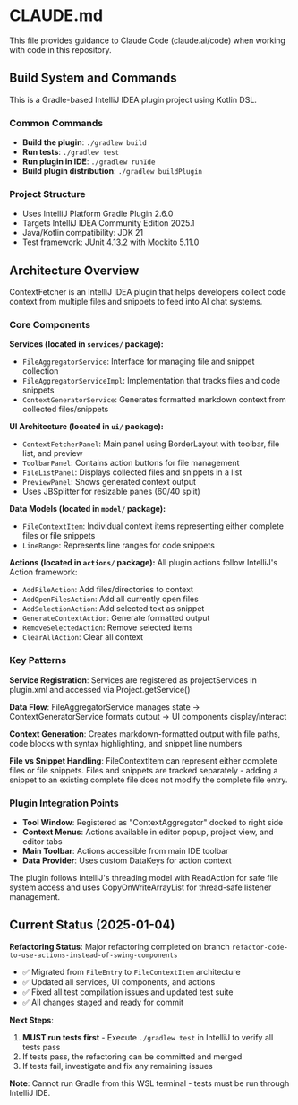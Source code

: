 # CLAUDE.md

This file provides guidance to Claude Code (claude.ai/code) when working with code in this repository.

## Build System and Commands

This is a Gradle-based IntelliJ IDEA plugin project using Kotlin DSL.

### Common Commands
- **Build the plugin**: `./gradlew build`
- **Run tests**: `./gradlew test`
- **Run plugin in IDE**: `./gradlew runIde`
- **Build plugin distribution**: `./gradlew buildPlugin`

### Project Structure
- Uses IntelliJ Platform Gradle Plugin 2.6.0
- Targets IntelliJ IDEA Community Edition 2025.1
- Java/Kotlin compatibility: JDK 21
- Test framework: JUnit 4.13.2 with Mockito 5.11.0

## Architecture Overview

ContextFetcher is an IntelliJ IDEA plugin that helps developers collect code context from multiple files and snippets to feed into AI chat systems.

### Core Components

**Services (located in `services/` package):**
- `FileAggregatorService`: Interface for managing file and snippet collection
- `FileAggregatorServiceImpl`: Implementation that tracks files and code snippets
- `ContextGeneratorService`: Generates formatted markdown context from collected files/snippets

**UI Architecture (located in `ui/` package):**
- `ContextFetcherPanel`: Main panel using BorderLayout with toolbar, file list, and preview
- `ToolbarPanel`: Contains action buttons for file management
- `FileListPanel`: Displays collected files and snippets in a list
- `PreviewPanel`: Shows generated context output
- Uses JBSplitter for resizable panes (60/40 split)

**Data Models (located in `model/` package):**
- `FileContextItem`: Individual context items representing either complete files or file snippets
- `LineRange`: Represents line ranges for code snippets

**Actions (located in `actions/` package):**
All plugin actions follow IntelliJ's Action framework:
- `AddFileAction`: Add files/directories to context
- `AddOpenFilesAction`: Add all currently open files
- `AddSelectionAction`: Add selected text as snippet
- `GenerateContextAction`: Generate formatted output
- `RemoveSelectedAction`: Remove selected items
- `ClearAllAction`: Clear all context

### Key Patterns

**Service Registration**: Services are registered as projectServices in plugin.xml and accessed via Project.getService()

**Data Flow**: FileAggregatorService manages state → ContextGeneratorService formats output → UI components display/interact

**Context Generation**: Creates markdown-formatted output with file paths, code blocks with syntax highlighting, and snippet line numbers

**File vs Snippet Handling**: FileContextItem can represent either complete files or file snippets. Files and snippets are tracked separately - adding a snippet to an existing complete file does not modify the complete file entry.

### Plugin Integration Points

- **Tool Window**: Registered as "ContextAggregator" docked to right side
- **Context Menus**: Actions available in editor popup, project view, and editor tabs
- **Main Toolbar**: Actions accessible from main IDE toolbar
- **Data Provider**: Uses custom DataKeys for action context

The plugin follows IntelliJ's threading model with ReadAction for safe file system access and uses CopyOnWriteArrayList for thread-safe listener management.

## Current Status (2025-01-04)

**Refactoring Status**: Major refactoring completed on branch `refactor-code-to-use-actions-instead-of-swing-components`
- ✅ Migrated from `FileEntry` to `FileContextItem` architecture  
- ✅ Updated all services, UI components, and actions
- ✅ Fixed all test compilation issues and updated test suite
- ✅ All changes staged and ready for commit

**Next Steps**: 
1. **MUST run tests first** - Execute `./gradlew test` in IntelliJ to verify all tests pass
2. If tests pass, the refactoring can be committed and merged
3. If tests fail, investigate and fix any remaining issues

**Note**: Cannot run Gradle from this WSL terminal - tests must be run through IntelliJ IDE.